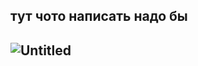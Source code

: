 ## тут чото написать надо бы

## ![Untitled](https://github.com/user-attachments/assets/dc75fa90-4f65-47ed-ada0-d51ff5db489e)






<!--
**spr1te1337/spr1te1337** is a ✨ _special_ ✨ repository because its `README.md` (this file) appears on your GitHub profile.
-->
